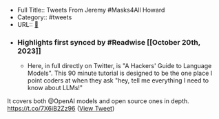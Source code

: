 - Full Title:: Tweets From Jeremy #Masks4All Howard
- Category:: #tweets
- URL:: [🔗](https://twitter.com/jeremyphoward)
- ### Highlights first synced by #Readwise [[October 20th, 2023]]
    - Here, in full directly on Twitter, is "A Hackers' Guide to Language Models". This 90 minute tutorial is designed to be the one place I point coders at when they ask "hey, tell me everything I need to know about LLMs!"

It covers both @OpenAI models and open source ones in depth. https://t.co/7X6iB2Zz96 ([View Tweet](https://twitter.com/jeremyphoward/status/1707188542768865725))
